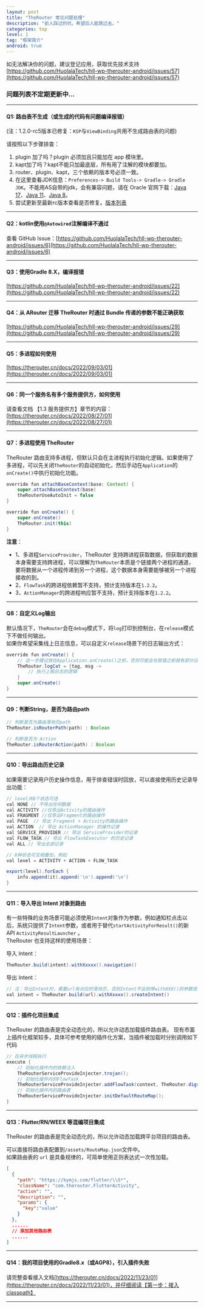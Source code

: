 ```yaml
---
layout: post
title: "TheRouter 常见问题处理"
description: "前人踩过的坑，希望后人能跳过去。"
categories: top
level: 1
tag: "框架简介" 
android: true 
---
```

 

如无法解决你的问题，建议登记应用，获取优先技术支持 [https://github.com/HuolalaTech/hll-wp-therouter-android/issues/57](https://github.com/HuolalaTech/hll-wp-therouter-android/issues/57)    
 

### 问题列表不定期更新中...

--- 

#### Q1: **路由表不生成（或生成的代码有问题编译报错）**  

(注：1.2.0-rc5版本已修复：`KSP`与`ViewBinding`共用不生成路由表的问题)  

请按照以下步骤排查：   

1. plugin 加了吗？plugin 必须加且只能加在 app 模块里。   
2. kapt加了吗？kapt不能只加最底层，所有用了注解的模块都要加。    
3. router、plugin、kapt，三个依赖的版本号必须一致。   
4. 在这里查看JDK信息：`Preferences-> Build Tools-> Gradle-> Gradle JDK`。不能用AS自带的jdk，会有兼容问题，请在 Oracle 官网下载：[Java 17](https://www.oracle.com/hk/java/technologies/downloads/#java17)、[Java 11](https://www.oracle.com/hk/java/technologies/downloads/#java11)、[Java 8](https://www.oracle.com/hk/java/technologies/downloads/#java8)。
5. 尝试更新至最新rc版本查看是否修复。[版本列表](https://github.com/HuolalaTech/hll-wp-therouter-android/releases)

---

#### Q2：**kotlin使用`@Autowired`注解编译不通过**  

查看 GitHub Issue：[https://github.com/HuolalaTech/hll-wp-therouter-android/issues/6](https://github.com/HuolalaTech/hll-wp-therouter-android/issues/6)

--- 

#### Q3：**使用Gradle 8.X，编译报错**

[https://github.com/HuolalaTech/hll-wp-therouter-android/issues/22](https://github.com/HuolalaTech/hll-wp-therouter-android/issues/22)

---

#### Q4：**从 ARouter 迁移 TheRouter 时通过 Bundle 传递的参数不能正确获取**  

[https://github.com/HuolalaTech/hll-wp-therouter-android/issues/29](https://github.com/HuolalaTech/hll-wp-therouter-android/issues/29)

--- 

#### Q5：**多进程如何使用**

[https://therouter.cn/docs/2022/09/03/01](https://therouter.cn/docs/2022/09/03/01)

--- 

#### Q6：**同一个服务名有多个服务提供方，如何使用**

请查看文档 【1.3 服务提供方】章节的内容：[https://therouter.cn/docs/2022/08/27/01](https://therouter.cn/docs/2022/08/27/01)   

--- 

#### Q7：多进程使用 TheRouter

TheRouter 路由支持多进程，但默认只会在主进程执行初始化逻辑。如果使用了多进程，可以先关闭`TheRouter`的自动初始化，然后手动在`Application`的`onCreate()`中执行初始化功能。   

```java
override fun attachBaseContext(base: Context) {
    super.attachBaseContext(base)
    theRouterUseAutoInit = false
}

override fun onCreate() {
    super.onCreate()
    TheRouter.init(this)
}
```

**注意**： 

- 1、多进程`ServiceProvider`，TheRouter 支持跨进程获取数据，但获取的数据本身需要支持跨进程，可以理解为`TheRouter`本质是个链接两个进程的通道，要将数据从一个进程传递到另一个进程，这个数据本身需要能够被另一个进程接收的到。    
- 2、`FlowTask`的跨进程依赖暂不支持，预计支持版本在`1.2.2`。   
- 3、`ActionManager`的跨进程响应暂不支持，预计支持版本在`1.2.2`。    

--- 

#### Q8：自定义Log输出  

默认情况下，`TheRouter`会在`debug`模式下，将`log`打印到控制台，在`release`模式下不做任何输出。  
如果你希望采集线上日志信息，可以自定义`release`场景下的日志输出方式：

```java
override fun onCreate() {
    // 这一步建议放在Application.onCreate()之前，否则可能会在赋值之前就有部分日志已经执行了默认逻辑。
    TheRouter.logCat = {tag, msg ->  
        // 执行上报日志的逻辑
    }
    super.onCreate()
}
```

--- 

#### Q9：判断String，是否为路由path  

```java
// 判断是否为路由落地页path
TheRouter.isRouterPath(path) : Boolean  

// 判断是否为 Action
TheRouter.isRouterAction(path) : Boolean
```

--- 

#### Q10：导出路由历史记录  

如果需要记录用户历史操作信息，用于排查错误时回放，可以直接使用历史记录导出功能：

```java
// level共8个状态可选
val NONE // 不导出任何数据
val ACTIVITY //仅导出Activity的路由操作
val FRAGMENT //仅导出Fragment的路由操作
val PAGE  // 导出 Fragment + Activity的路由操作
val ACTION  // 导出 ActionManager 的操作记录
val SERVICE_PROVIDER // 导出 ServiceProvider的记录
val FLOW_TASK // 导出 FlowTaskExecutor 的历史记录
val ALL // 导出全部记录

// 8种状态可互相叠加，例如
val level = ACTIVITY + ACTION + FLOW_TASK

export(level).forEach {
    info.append(it).append('\n').append('\n')
}
```  

--- 

#### Q11：导入导出 Intent 对象到路由    


有一些特殊的业务场景可能必须使用`Intent`对象作为参数，例如通知栏点击以后，系统只提供了`Intent`参数，或者用于替代`startActivityForResult()`的新 API `ActivityResultLauncher` 。    
TheRouter 也支持这样的使用场景：  

导入 Intent：  

```java
TheRouter.build(intent).withXxxxx().navigation()
```

导出 Intent：  

```java
// 注：导出Intent时，需要url有对应的落地页，否则Intent不会附带withXXX()的参数信息
val intent = TheRouter.build(url).withXxxxx().createIntent()
```

--- 

#### Q12：插件化项目集成  


TheRouter 的路由表是完全动态化的，所以允许动态加载插件路由表。
现有市面上插件化框架较多，具体可参考使用的插件化方案，当插件被加载时分别调用如下代码

```java
// 在异步线程执行
execute {
    // 初始化插件内的依赖注入
    TheRouterServiceProvideInjecter.trojan();
    // 初始化插件内的FlowTask
    TheRouterServiceProvideInjecter.addFlowTask(context, TheRouter.digraph);
    // 初始化插件内的路由表
    TheRouterServiceProvideInjecter.initDefaultRouteMap();
}
```

--- 

#### Q13：Flutter/RN/WEEX 等混编项目集成  

TheRouter 的路由表是完全动态化的，所以允许动态加载跨平台项目的路由表。

可以直接将路由表配置到`/assets/RouteMap.json`文件中。  
如果路由表的 `url` 是具备规律的，可简单使用正则表达式一次性加载。

```json
[
  {
    "path": "https://kymjs.com/flutter/\\S*",
    "className": "com.therouter.FlutterActivity",
    "action": "",
    "description": "",
    "params": {
      "key":"value"
    }
  },
  ......
  // 添加其他路由表
  ......
]
```

--- 

#### Q14：我的项目使用的Gradle8.x（或AGP8），引入插件失败

请完整查看接入文档[https://therouter.cn/docs/2022/11/23/01](https://therouter.cn/docs/2022/11/23/01)，并仔细阅读【第一步：接入classpath】   

---


